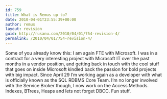 ```yaml
---
id: 759
title: What is Remus up to?
date: 2010-04-01T23:55:39+00:00
author: remus
layout: revision
guid: http://rusanu.com/2010/04/01/754-revision-4/
permalink: /2010/04/01/754-revision-4/
---
```

Some of you already know this: I am again FTE with Microsoft. I was in a contract for a very interesting project with Microsoft IT over the past months in a vendor position, and getting back in touch with the cool stuff that goes on inside Microsoft kindled back the passion for bold projects with big impact. Since April 29 I&#8217;m working again as a developer with what is officially known as the SQL RDBMS Core Team. I&#8217;m no longer involved with the Service Broker though, I now work on the Access Methods. Indexes, BTrees, Heaps and lets not forget DBCC. Fun stuff.
